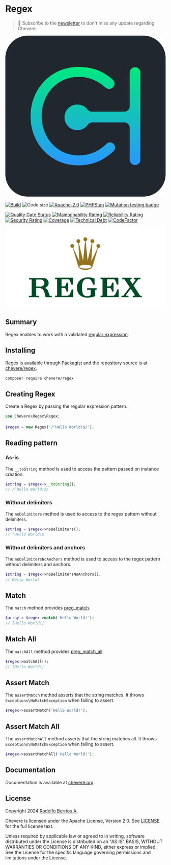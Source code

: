 # Regex

> 🔔 Subscribe to the [newsletter](https://chv.to/chevere-newsletter) to don't miss any update regarding Chevere.

![Chevere](chevere.svg)

[![Build](https://img.shields.io/github/actions/workflow/status/chevere/regex/test.yml?branch=1.0&style=flat-square)](https://github.com/chevere/regex/actions)
![Code size](https://img.shields.io/github/languages/code-size/chevere/regex?style=flat-square)
[![Apache-2.0](https://img.shields.io/github/license/chevere/regex?style=flat-square)](LICENSE)
[![PHPStan](https://img.shields.io/badge/PHPStan-level%209-blueviolet?style=flat-square)](https://phpstan.org/)
[![Mutation testing badge](https://img.shields.io/endpoint?style=flat-square&url=https%3A%2F%2Fbadge-api.stryker-mutator.io%2Fgithub.com%2Fchevere%2Fregex%2F1.0)](https://dashboard.stryker-mutator.io/reports/github.com/chevere/regex/1.0)

[![Quality Gate Status](https://sonarcloud.io/api/project_badges/measure?project=chevere_regex&metric=alert_status)](https://sonarcloud.io/dashboard?id=chevere_regex)
[![Maintainability Rating](https://sonarcloud.io/api/project_badges/measure?project=chevere_regex&metric=sqale_rating)](https://sonarcloud.io/dashboard?id=chevere_regex)
[![Reliability Rating](https://sonarcloud.io/api/project_badges/measure?project=chevere_regex&metric=reliability_rating)](https://sonarcloud.io/dashboard?id=chevere_regex)
[![Security Rating](https://sonarcloud.io/api/project_badges/measure?project=chevere_regex&metric=security_rating)](https://sonarcloud.io/dashboard?id=chevere_regex)
[![Coverage](https://sonarcloud.io/api/project_badges/measure?project=chevere_regex&metric=coverage)](https://sonarcloud.io/dashboard?id=chevere_regex)
[![Technical Debt](https://sonarcloud.io/api/project_badges/measure?project=chevere_regex&metric=sqale_index)](https://sonarcloud.io/dashboard?id=chevere_regex)
[![CodeFactor](https://www.codefactor.io/repository/github/chevere/regex/badge)](https://www.codefactor.io/repository/github/chevere/regex)

![Regex](.github/banner/regex-logo.svg)

## Summary

Regex enables to work with a validated [regular expression](https://en.wikipedia.org/wiki/Regular_expression).

## Installing

Regex is available through [Packagist](https://packagist.org/packages/chevere/regex) and the repository source is at [chevere/regex](https://github.com/chevere/regex).

```sh
composer require chevere/regex
```

## Creating Regex

Create a Regex by passing the regular expression pattern.

```php
use Chevere\Regex\Regex;

$regex = new Regex('/^Hello World!$/');
```

## Reading pattern

### As-is

The `__toString` method is used to access the pattern passed on instance creation.

```php
$string = $regex->__toString();
// /^Hello World!$/
```

### Without delimiters

The `noDelimiters` method is used to access to the regex pattern without delimiters.

```php
$string = $regex->noDelimiters();
// ^Hello World!$
```

### Without delimiters and anchors

The `noDelimitersNoAnchors` method is used to access to the regex pattern without delimiters and anchors.

```php
$string = $regex->noDelimitersNoAnchors();
// Hello World!
```

## Match

The `match` method provides [preg_match](https://www.php.net/preg-match).

```php
$array = $regex->match('Hello World!');
// [Hello World!]
```

## Match All

The `matchAll` method provides [preg_match_all](https://www.php.net/preg-match-all).

```php
$regex->matchAll();
// [Hello World!]
```

## Assert Match

The `assertMatch` method asserts that the string matches. It throws `Exceptions\NoMatchException` when failing to assert.

```php
$regex->assertMatch('Hello World!');
```

## Assert Match All

The `assertMatchAll` method asserts that the string matches all. It throws `Exceptions\NoMatchException` when failing to assert.

```php
$regex->assertMatchAll('Hello World!');
```

## Documentation

Documentation is available at [chevere.org](https://chevere.org/packages/regex).

## License

Copyright 2024 [Rodolfo Berrios A.](https://rodolfoberrios.com/)

Chevere is licensed under the Apache License, Version 2.0. See [LICENSE](LICENSE) for the full license text.

Unless required by applicable law or agreed to in writing, software distributed under the License is distributed on an "AS IS" BASIS, WITHOUT WARRANTIES OR CONDITIONS OF ANY KIND, either express or implied. See the License for the specific language governing permissions and limitations under the License.
